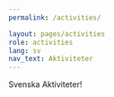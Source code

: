 ```yaml
---
permalink: /activities/

layout: pages/activities
role: activities
lang: sv
nav_text: Aktiviteter
---
```



Svenska Aktiviteter!



